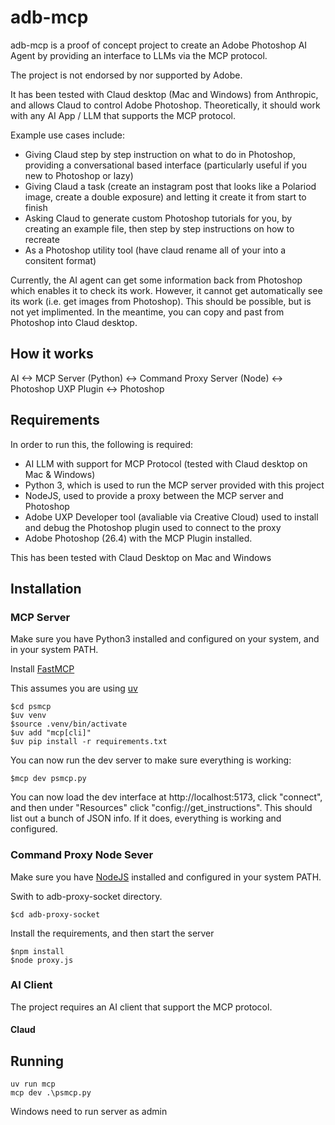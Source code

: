 # adb-mcp

adb-mcp is a proof of concept project to create an Adobe Photoshop AI Agent by providing an interface to LLMs via the MCP protocol.

The project is not endorsed by nor supported by Adobe.

It has been tested with Claud desktop (Mac and Windows) from Anthropic, and allows Claud to control Adobe Photoshop. Theoretically, it should work with any AI App / LLM that supports the MCP protocol.

Example use cases include:

* Giving Claud step by step instruction on what to do in Photoshop, providing a conversational based interface (particularly useful if you new to Photoshop or lazy)
* Giving Claud a task (create an instagram post that looks like a Polariod image, create a double exposure) and letting it create it from start to finish
* Asking Claud to generate custom Photoshop tutorials for you, by creating an example file, then step by step instructions on how to recreate
* As a Photoshop utility tool (have claud rename all of your into a consitent format)

Currently, the AI agent can get some information back from Photoshop which enables it to check its work. However, it cannot get automatically see its work (i.e. get images from Photoshop). This should be possible, but is not yet implimented. In the meantime, you can copy and past from Photoshop into Claud desktop.

## How it works

AI <-> MCP Server (Python) <-> Command Proxy Server (Node) <-> Photoshop UXP Plugin <-> Photoshop

## Requirements

In order to run this, the following is required:

*   AI LLM with support for MCP Protocol (tested with Claud desktop on Mac & Windows)
*   Python 3, which is used to run the MCP server provided with this project
*   NodeJS, used to provide a proxy between the MCP server and Photoshop
*   Adobe UXP Developer tool (avaliable via Creative Cloud) used to install and debug the Photoshop plugin used to connect to the proxy
*   Adobe Photoshop (26.4) with the MCP Plugin installed.

This has been tested with Claud Desktop on Mac and Windows


## Installation

### MCP Server

Make sure you have Python3 installed and configured on your system, and in your system PATH.


Install [FastMCP](https://github.com/modelcontextprotocol/python-sdk)

This assumes you are using [uv](https://pypi.org/project/uv/)

```
$cd psmcp
$uv venv
$source .venv/bin/activate
$uv add "mcp[cli]"
$uv pip install -r requirements.txt
```

You can now run the dev server to make sure everything is working:

```
$mcp dev psmcp.py
```

You can now load the dev interface at http://localhost:5173, click "connect", and then under "Resources" click "config://get_instructions". This should list out a bunch of JSON info. If it does, everything is working and configured.

### Command Proxy Node Sever

Make sure you have [NodeJS](https://nodejs.org/en) installed and configured in your system PATH.

Swith to adb-proxy-socket directory.

```
$cd adb-proxy-socket
```

Install the requirements, and then start the server

```
$npm install
$node proxy.js
```





### AI Client

The project requires an AI client that support the MCP protocol.

#### Claud



## Running

```
uv run mcp
mcp dev .\psmcp.py
```

Windows need to run server as admin
